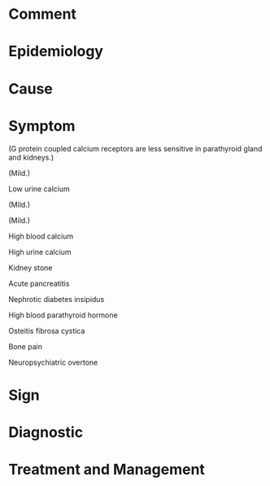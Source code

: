 # Comment

# Epidemiology

# Cause

# Symptom

(G protein coupled calcium receptors are less sensitive in parathyroid gland and kidneys.)

(Mild.)

Low urine calcium

(Mild.)

(Mild.)

High blood calcium

High urine calcium

Kidney stone

Acute pancreatitis

Nephrotic diabetes insipidus

High blood parathyroid hormone

Osteitis fibrosa cystica

Bone pain

Neuropsychiatric overtone

# Sign

# Diagnostic

# Treatment and Management
